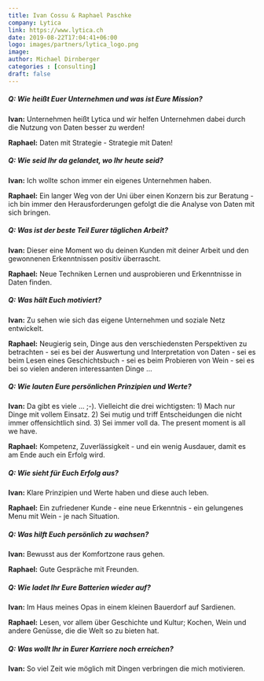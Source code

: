```yaml
---
title: Ivan Cossu & Raphael Paschke
company: Lytica
link: https://www.lytica.ch
date: 2019-08-22T17:04:41+06:00
logo: images/partners/lytica_logo.png
image:
author: Michael Dirnberger
categories : [consulting]
draft: false
---
```


##### Q: Wie heißt Euer Unternehmen und was ist Eure Mission?

**Ivan:** Unternehmen heißt Lytica und wir helfen Unternehmen dabei durch die Nutzung von Daten besser zu werden!

**Raphael:** Daten mit Strategie - Strategie mit Daten!

##### Q: Wie seid Ihr da gelandet, wo Ihr heute seid?

**Ivan:** Ich wollte schon immer ein eigenes Unternehmen haben.

**Raphael:** Ein langer Weg von der Uni über einen Konzern bis zur Beratung - ich bin immer den Herausforderungen gefolgt die die Analyse von Daten mit sich bringen.

##### Q: Was ist der beste Teil Eurer täglichen Arbeit?

**Ivan:** Dieser eine Moment wo du deinen Kunden mit deiner Arbeit und den gewonnenen Erkenntnissen positiv überrascht.

**Raphael:** Neue Techniken Lernen und ausprobieren und Erkenntnisse in Daten finden.

##### Q: Was hält Euch motiviert?

**Ivan:** Zu sehen wie sich das eigene Unternehmen und soziale Netz entwickelt.

**Raphael:** Neugierig sein, Dinge aus den verschiedensten Perspektiven zu betrachten - sei es bei der Auswertung und Interpretation von Daten - sei es beim Lesen eines Geschichtsbuch - sei es beim Probieren von Wein - sei es bei so vielen anderen interessanten Dinge ...

##### Q: Wie lauten Eure persönlichen Prinzipien und Werte?

**Ivan:** Da gibt es viele ... ;-). Vielleicht die drei wichtigsten: 1) Mach nur Dinge mit vollem Einsatz. 2) Sei mutig und triff Entscheidungen die nicht immer offensichtlich sind. 3) Sei immer voll da. The present moment is all we have.

**Raphael:** Kompetenz, Zuverlässigkeit - und ein wenig Ausdauer, damit es am Ende auch ein Erfolg wird.

##### Q: Wie sieht für Euch Erfolg aus?

**Ivan:** Klare Prinzipien und Werte haben und diese auch leben.

**Raphael:** Ein zufriedener Kunde - eine neue Erkenntnis - ein gelungenes Menu mit Wein - je nach Situation.

##### Q: Was hilft Euch persönlich zu wachsen?

**Ivan:** Bewusst aus der Komfortzone raus gehen.

**Raphael:** Gute Gespräche mit Freunden.

##### Q: Wie ladet Ihr Eure Batterien wieder auf?

**Ivan:** Im Haus meines Opas in einem kleinen Bauerdorf auf Sardienen.

**Raphael:** Lesen, vor allem über Geschichte und Kultur; Kochen, Wein und andere Genüsse, die die Welt so zu bieten hat.

##### Q: Was wollt Ihr in Eurer Karriere noch erreichen?

**Ivan:** So viel Zeit wie möglich mit Dingen verbringen die mich motivieren.
